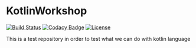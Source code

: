 # KotlinWorkshop
[![Build Status](https://travis-ci.com/Johnett/KotlinWorkshop.svg)](https://travis-ci.com/Johnett/KotlinWorkshop.svg) [![Codacy Badge](https://api.codacy.com/project/badge/Grade/45a21d11b4894845a84071d0fa25a6ad)](https://www.codacy.com/app/johnettmathew/KotlinWorkshop?utm_source=github.com&amp;utm_medium=referral&amp;utm_content=Johnett/KotlinWorkshop&amp;utm_campaign=Badge_Grade)   [![License](https://img.shields.io/badge/License-Apache%202.0-blue.svg)](https://opensource.org/licenses/Apache-2.0)

This is a test repository in order to test what we can do with kotlin language
